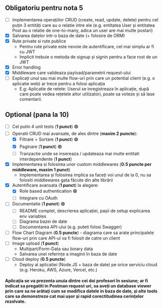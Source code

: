 ## Obligatoriu pentru nota 5

- [ ] Implementarea operațiilor CRUD (create, read, update, delete) pentru cel puțin 3
      entități care au o relatie intre ele (e.g. entitatea User și entitatea Post au o relatie de
      one-to-many, adica un user are mai multe postari)
- [x] Salvarea datelor intr-o baza de date (+ folosire de ORM)
- [x] Rute private si rute publice
  - Pentru rute private este nevoie de autentificare, cel mai simplu ar fi cu JWT
  - Implicit trebuie o metoda de signup și signin pentru a face rost de un JWT
- [x] Error handling
- [x] Middleware care valideaza payload/parametrii request-ului
- [ ] Explicați unul sau mai multe flow-uri prin care un potential client (e.g. o aplicatie web)
      ar trece pentru a folosi aplicația
  - E.g: Aplicatie de retete: Userul se inregistreaza în aplicație, după care poate
    vedea rețetele altor utilizatori, poate sa voteze și să lase comentarii.

## Optional (pana la 10)

- [ ] Cel putin 4 unit tests (**1 punct**) 🟢
- [ ] Operatii CRUD mai avansate, de ales dintre (**maxim 2 puncte**):
  - [x] Filtrare + Sortare (**1 punct**) 🟢
  - [x] Paginare (**1 punct**) 🟢
  - [ ] Tranzactie unde se insereaza / updateaza mai multe entitati interdependente (**1 punct**)
- [x] Implementarea si folosirea unor custom middlewares (**0.5 puncte per middleware, maxim 1 punct**)
  - Implementarea și folosirea implica sa faceți voi unul de la 0, nu sa folositi middlewares gata făcute din alte librării
- [x] Autentificare avansata (**1 punct**) la alegere:
  - [x] Role based authentication 🟢
  - [ ] Integrare cu OAuth
- [ ] Documentatie (**1 punct**) 🟢
  - [ ] README complet, descrierea aplicației, pașii de setup explicarea env variables
  - [ ] Diagrama bazei de date
  - [ ] Documentarea API-ului (e.g. puteti folosi Swagger)
- [ ] Flow Chart Diagram (**0.5 puncte**) - diagrama care sa arate principalele flow-uri prin care API-ul va fi folosit de catre un client
- [ ] Image upload (**1 punct**)
  - Multipart/Form-Data sau binary data
  - Salvarea unei referințe a imaginii în baza de date
- [ ] Cloud deploy (**0.5 puncte**)
  - Deploy al aplicatiei (Node.JS + baza de date) pe orice serviciu cloud (e.g. Heroku, AWS, Azure, Vercel, etc.)

#### Aplicația se va prezenta unuia dintre cei doi profesori în sesiune; ar fi indicat sa pregatiti in Postman request uri, sa aveți un database viewer prin care sa ne arătați cum se modifica datele in baza de date, și alte tools care sa demonstreze cat mai ușor și rapid corectitudinea cerințelor rezolvate.
